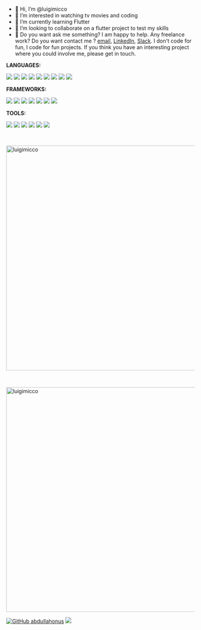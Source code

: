 <br />

- 👋  Hi, I’m @luigimicco
- 👀  I’m interested in watching tv movies and coding
- 🌱  I’m currently learning Flutter
- 💞️  I’m looking to collaborate on a flutter project to test my skills 
- 💼  Do you want ask me something? I am happy to help. Any freelance work? Do you want contact me ?  [email](mailto:luigi.micco@gmail.com), [LinkedIn](https://www.linkedin.com/in/luigi-micco/), [Slack](https://join.slack.com/t/luigimicco/shared_invite/zt-10ulfkb43-ObGWUbgYh8m1kBsJXLWHtg). I don't code for fun, I code for fun projects. If you think you have an interesting project where you could involve me, please get in touch.

**LANGUAGES:** 

![](https://img.shields.io/badge/c-A8B9CC?style=for-the-badge&logo=c&logoColor=white)
![](https://img.shields.io/badge/PHP-777BB4?style=for-the-badge&logo=PHP&logoColor=white)
![](https://img.shields.io/badge/Dart-0175C2?style=for-the-badge&logo=dart&logoColor=white)
![](https://img.shields.io/badge/Javascript-F7DF1E?style=for-the-badge&logo=javascript&logoColor=white)
![](https://img.shields.io/badge/Java-007396?style=for-the-badge&logo=java&logoColor=white)
![](https://img.shields.io/badge/.NET-512BD4?style=for-the-badge&logo=.NET&logoColor=white)
![](https://img.shields.io/badge/HTML5-E34F262?style=for-the-badge&logo=Html5&logoColor=white)
![](https://img.shields.io/badge/CSS3-1572B6?style=for-the-badge&logo=css3&logoColor=white)
![](https://img.shields.io/badge/MySQL-4479A1?style=for-the-badge&logo=MySQL&logoColor=white)

**FRAMEWORKS:** 

![](https://img.shields.io/badge/jQuery-0769AD?style=for-the-badge&logo=jquery&logoColor=white)
![](https://img.shields.io/badge/Bootstrap-7952B3?style=for-the-badge&logo=bootstrap&logoColor=white)
![](https://img.shields.io/badge/Codeigniter-EF4223?style=for-the-badge&logo=codeigniter&logoColor=white)
![](https://img.shields.io/badge/Vue.js-4FC08D?style=for-the-badge&logo=vue.js&logoColor=white)
![](https://img.shields.io/badge/Laravel-FF2D20?style=for-the-badge&logo=Laravel&logoColor=white)
![](https://img.shields.io/badge/Flutter-02569B?style=for-the-badge&logo=flutter&logoColor=white)
![](https://img.shields.io/badge/Xamarin-3498DB?style=for-the-badge&logo=xamarin&logoColor=white)

**TOOLS:** 

![](https://img.shields.io/badge/Git-F05032?style=for-the-badge&logo=git&logoColor=white)
![](https://img.shields.io/badge/Visualstudio-5C2D91?style=for-the-badge&logo=visualstudio&logoColor=white)
![](https://img.shields.io/badge/Visualstudiocode-007ACC?style=for-the-badge&logo=visualstudiocode&logoColor=white)
![](https://img.shields.io/badge/Androidstudio-3DDC84?style=for-the-badge&logo=androidstudio&logoColor=white)
![](https://img.shields.io/badge/Slack-4A154B?style=for-the-badge&logo=slack&logoColor=white)
![](https://img.shields.io/badge/Zoom-2D8CFF?style=for-the-badge&logo=zoom&logoColor=white)

<br />
<p><img width='600' src="https://github-readme-stats.vercel.app/api/top-langs?username=luigimicco&show_icons=true&locale=en&layout=compact" alt="luigimicco" /></p>
<br />
<p><img width='600' src="https://github-readme-stats.vercel.app/api?username=luigimicco&show_icons=true&theme=gotham" alt="luigimicco" /></p>

[![GitHub abdullahonus](https://img.shields.io/github/followers/luigimicco?label=follow&style=social)](https://github.com/luigimicco)
![](https://visitor-badge.glitch.me/badge?page_id=luigimicco.luigimicco)  


<!---
luigimicco/luigimicco is a ✨ special ✨ repository because its `README.md` (this file) appears on your GitHub profile.
You can click the Preview link to take a look at your changes.
--->
